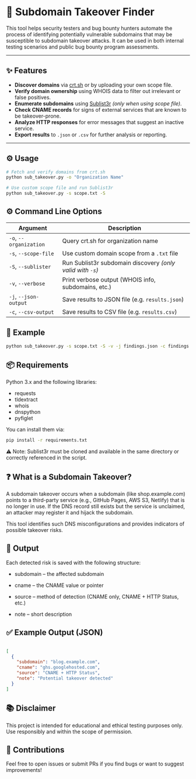 # 🔎 Subdomain Takeover Finder

This tool helps security testers and bug bounty hunters automate the process of identifying potentially vulnerable subdomains that may be susceptible to subdomain takeover attacks. It can be used in both internal testing scenarios and public bug bounty program assessments.

---

## ✨ Features

- **Discover domains** via [crt.sh](https://crt.sh) or by uploading your own scope file.
- **Verify domain ownership** using WHOIS data to filter out irrelevant or false positives.
- **Enumerate subdomains** using [Sublist3r](https://github.com/aboul3la/Sublist3r) *(only when using scope file)*.
- **Check CNAME records** for signs of external services that are known to be takeover-prone.
- **Analyze HTTP responses** for error messages that suggest an inactive service.
- **Export results** to `.json` or `.csv` for further analysis or reporting.

---

## ⚙️ Usage

```bash
# Fetch and verify domains from crt.sh
python sub_takeover.py -o "Organization Name"

# Use custom scope file and run Sublist3r
python sub_takeover.py -s scope.txt -S
```

## ⚙️ Command Line Options
| Argument               | Description                                                |
| ---------------------- | ---------------------------------------------------------- |
| `-o`, `--organization` | Query crt.sh for organization name                         |
| `-s`, `--scope-file`   | Use custom domain scope from a `.txt` file                 |
| `-S`, `--sublister`    | Run Sublist3r subdomain discovery *(only valid with `-s`)* |
| `-v`, `--verbose`      | Print verbose output (WHOIS info, subdomains, etc.)        |
| `-j`, `--json-output`  | Save results to JSON file (e.g. `results.json`)            |
| `-c`, `--csv-output`   | Save results to CSV file (e.g. `results.csv`)              |


## 🧪 Example
```bash
python sub_takeover.py -s scope.txt -S -v -j findings.json -c findings.csv
````

## 📦 Requirements
Python 3.x and the following libraries:

- requests
- tldextract
- whois
- dnspython
- pyfiglet

You can install them via:

````bash
pip install -r requirements.txt
````

⚠️ Note: Sublist3r must be cloned and available in the same directory or correctly referenced in the script.

## ❓ What is a Subdomain Takeover?

A subdomain takeover occurs when a subdomain (like shop.example.com) points to a third-party service (e.g., GitHub Pages, AWS S3, Netlify) that is no longer in use. If the DNS record still exists but the service is unclaimed, an attacker may register it and hijack the subdomain.

This tool identifies such DNS misconfigurations and provides indicators of possible takeover risks.

## 📄 Output
Each detected risk is saved with the following structure:

- subdomain – the affected subdomain

- cname – the CNAME value or pointer

- source – method of detection (CNAME only, CNAME + HTTP Status, etc.)

- note – short description

## ✅ Example Output (JSON)
````json

[
  {
    "subdomain": "blog.example.com",
    "cname": "ghs.googlehosted.com",
    "source": "CNAME + HTTP Status",
    "note": "Potential takeover detected"
  }
]
````
## 📚 Disclaimer
This project is intended for educational and ethical testing purposes only. Use responsibly and within the scope of permission.

## 🙌 Contributions
Feel free to open issues or submit PRs if you find bugs or want to suggest improvements!

  
